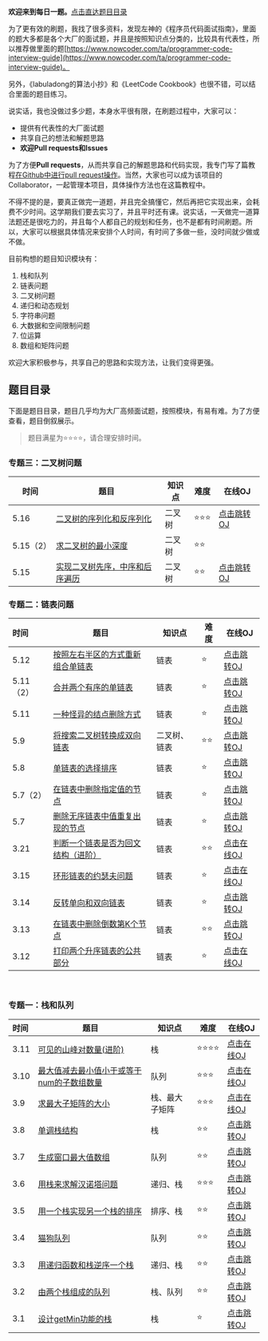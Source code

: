 **欢迎来到每日一题。**[点击直达题目目录](#题目目录) 



为了更有效的刷题，我找了很多资料，发现左神的《程序员代码面试指南》，里面的题大多都是各个大厂的面试题，并且是按照知识点分类的，比较具有代表性，所以推荐做里面的题[https://www.nowcoder.com/ta/programmer-code-interview-guide](https://www.nowcoder.com/ta/programmer-code-interview-guide)。

另外，《labuladong的算法小抄》和《LeetCode Cookbook》也很不错，可以结合里面的题目练习。

说实话，我也没做过多少题，本身水平很有限，在刷题过程中，大家可以：

- 提供有代表性的大厂面试题
- 共享自己的想法和解题思路
- **欢迎Pull requests和Issues**

为了方便**Pull requests**，从而共享自己的解题思路和代码实现，我专门写了篇教程[在Github中进行pull request操作](https://wxler.github.io/2021/02/25/170421/)。当然，大家也可以成为该项目的Collaborator，一起管理本项目，具体操作方法也在这篇教程中。

不得不提的是，要真正做完一道题，并且完全搞懂它，然后再把它实现出来，会耗费不少时间。这学期我们要去实习了，并且平时还有课。说实话，一天做完一道算法题还是很吃力的，并且每个人都自己的规划和任务，也不是都有时间刷题。所以，大家可以根据具体情况来安排个人时间，有时间了多做一些，没时间就少做或不做。

目前构想的题目知识模块有：

1. 栈和队列
2. 链表问题
3. 二叉树问题
4. 递归和动态规划
5. 字符串问题
6. 大数据和空间限制问题
7. 位运算
8. 数组和矩阵问题

欢迎大家积极参与，共享自己的思路和实现方法，让我们变得更强。

## 题目目录

下面是题目目录，题目几乎均为大厂高频面试题，按照模块，有易有难。为了方便查看，题目倒叙展示。

> 题目满星​为:star::star::star::star:，请合理安排时间。



### 专题三：二叉树问题

| 时间      | 题目                                                         | 知识点 | 难度               | 在线OJ                                                       |
| --------- | ------------------------------------------------------------ | ------ | ------------------ | ------------------------------------------------------------ |
| 5.16      | [二叉树的序列化和反序列化](2021/chapter3/5.16_SerializeBTree.md) | 二叉树 | :star::star::star: | [点击跳转OJ](https://www.nowcoder.com/practice/d6425eab86fc402085f9fafc0db97cc2?tpId=101&tqId=33231&rp=1&ru=%2Fta%2Fprogrammer-code-interview-guide&qru=%2Fta%2Fprogrammer-code-interview-guide%2Fquestion-ranking&tab=answerKey) |
| 5.15（2） | [求二叉树的最小深度](2021/chapter3/5.15.2_BTreeMinDeep.md)   | 二叉树 | :star::star:       |                                                              |
| 5.15      | [实现二叉树先序，中序和后序遍历](2021/chapter3/5.15_BTreeIterator.md) | 二叉树 | :star::star:       | [点击跳转OJ](https://www.nowcoder.com/practice/566f7f9d68c24691aa5abd8abefa798c?tpId=101&tqId=33229&rp=1&ru=%2Fta%2Fprogrammer-code-interview-guide&qru=%2Fta%2Fprogrammer-code-interview-guide%2Fquestion-ranking&tab=answerKey) |



### 专题二：链表问题

| 时间 | 题目                                                         | 知识点 | 难度         | 在线OJ                                                       |
| :--- | ------------------------------------------------------------ | ------ | ------------ | ------------------------------------------------------------ |
| 5.12 | [按照左右半区的方式重新组合单链表](2021/chapter2/5.12_MergeLeftAndRightList.md) | 链表 | :star: | [点击跳转OJ](https://www.nowcoder.com/practice/a7a348bdb4634e228cf7704c8a2a8bda?tpId=101&tqId=33228&rp=1&ru=%2Fta%2Fprogrammer-code-interview-guide&qru=%2Fta%2Fprogrammer-code-interview-guide%2Fquestion-ranking&tab=answerKey) |
| 5.11（2） |[合并两个有序的单链表](2021/chapter2/5.11.2_MergeOrderedList.md)  | 链表 | :star: | [点击跳转OJ](https://www.nowcoder.com/practice/98a51a92836e4861be1803aaa9037440?tpId=101&tqId=33227&rp=1&ru=%2Fta%2Fprogrammer-code-interview-guide&qru=%2Fta%2Fprogrammer-code-interview-guide%2Fquestion-ranking&tab=answerKey) |
| 5.11 | [一种怪异的结点删除方式](2021/chapter2/5.11_DeleteStrangeNode.md) | 链表 | :star: | [点击跳转OJ](https://www.nowcoder.com/practice/86896a89874d4676a3c8d712d9a1eef4?tpId=101&tqId=33225&rp=1&ru=%2Fta%2Fprogrammer-code-interview-guide&qru=%2Fta%2Fprogrammer-code-interview-guide%2Fquestion-ranking&tab=answerKey) |
| 5.9 | [将搜索二叉树转换成双向链表](2021/chapter2/5.9_BTreeConvertLinkList.md) | 二叉树、链表 | :star::star: |  [点击跳转OJ](https://www.nowcoder.com/practice/2d3188a7e3ce4af2a9ebd5b89843fced?tpId=101&tqId=33224&rp=1&ru=%2Fta%2Fprogrammer-code-interview-guide&qru=%2Fta%2Fprogrammer-code-interview-guide%2Fquestion-ranking&tab=answerKey)|
| 5.8 | [单链表的选择排序](2021/chapter2/5.8_listSelectRank.md) | 链表 | :star: |  [点击跳转OJ](https://www.nowcoder.com/practice/78f83c3f12d2464591ebc5a73183db35?tpId=101&tqId=33207&rp=1&ru=%2Fta%2Fprogrammer-code-interview-guide&qru=%2Fta%2Fprogrammer-code-interview-guide%2Fquestion-ranking&tab=answerKey)|
| 5.7（2） | [在链表中删除指定值的节点](2021/chapter2/5.7.2_DeleteAppointValue.md) | 链表 | :star: | [点击跳转OJ](https://www.nowcoder.com/practice/1a5fd679e31f4145a10d46bb8fd3d211?tpId=101&tqId=33206&rp=1&ru=%2Fta%2Fprogrammer-code-interview-guide&qru=%2Fta%2Fprogrammer-code-interview-guide%2Fquestion-ranking&tab=answerKey) |
| 5.7 | [删除无序链表中值重复出现的节点](2021/chapter2/5.7_DeleteRepeatValue.md) | 链表 | :star: | [点击跳转OJ](https://www.nowcoder.com/practice/fb3105d036344c6a8ecbef996e0b23a0?tpId=101&tqId=33205&rp=1&ru=%2Fta%2Fprogrammer-code-interview-guide&qru=%2Fta%2Fprogrammer-code-interview-guide%2Fquestion-ranking&tab=answerKey) |
| 3.21 | [判断一个链表是否为回文结构（进阶）](2021/chapter2/3.21_ReNumber.md) | 链表   |     :star::star:         |                                                    [点击在线OJ](https://www.nowcoder.com/practice/cdef686631204f079b8f36fe99602fca?tpId=101&tqId=33180&rp=1&ru=%2Fta%2Fprogrammer-code-interview-guide&qru=%2Fta%2Fprogrammer-code-interview-guide%2Fquestion-ranking&tab=answerKey)          |
| 3.15 | [环形链表的约瑟夫问题](2021/chapter2/3.15_YueSefuProblem.md) | 链表   | :star:       | [点击在线OJ](https://www.nowcoder.com/practice/c3b34059faf546d3a7ee28f2b0154286?tpId=101&tqId=33177&rp=1&ru=%2Fta%2Fprogrammer-code-interview-guide&qru=%2Fta%2Fprogrammer-code-interview-guide%2Fquestion-ranking&tab=answerKey) |
| 3.14 | [反转单向和双向链表](2021/chapter2/3.14_ReverseList.md)      | 链表   | :star:       | [点击跳转OJ](https://www.nowcoder.com/practice/b66a251dec8847f386bbe6cd96b7e9c8?tpId=101&tqId=33175&rp=1&ru=%2Fta%2Fprogrammer-code-interview-guide&qru=%2Fta%2Fprogrammer-code-interview-guide%2Fquestion-ranking&tab=answerKey) |
| 3.13 | [在链表中删除倒数第K个节点](2021/chapter2/3.13_PrintLastKList.md) | 链表   | :star::star: | [点击跳转OJ](https://www.nowcoder.com/practice/e5d90aac4c8b4628aa70d9b6597c0560?tpId=101&tqId=33117&rp=1&ru=%2Fta%2Fprogrammer-code-interview-guide&qru=%2Fta%2Fprogrammer-code-interview-guide%2Fquestion-ranking&tab=answerKey) |
| 3.12 | [打印两个升序链表的公共部分](2021/chapter2/3.12_PublicPrint.md) | 链表   | :star:       | [点击在线OJ](https://www.nowcoder.com/practice/8943eea40dbb4185b187d80fd050fee9?tpId=101&tqId=33116&rp=1&ru=%2Fta%2Fprogrammer-code-interview-guide&qru=%2Fta%2Fprogrammer-code-interview-guide%2Fquestion-ranking&tab=answerKey) |

<br>

### 专题一：栈和队列

| 时间 | 题目                                            | 知识点   | 难度         | 在线OJ                                                       |
| :--- | ----------------------------------------------- | -------- | ------------ | ------------------------------------------------------------ |
| 3.11 | [可见的山峰对数量(进阶)](2021/3.11_VisibleMountains.md) | 栈 | :star::star::star::star: | [点击在线OJ](https://www.nowcoder.com/practice/16d1047e9fa54cea8b5170b156d89e38?tpId=101&tqId=33173&rp=1&ru=%2Fta%2Fprogrammer-code-interview-guide&qru=%2Fta%2Fprogrammer-code-interview-guide%2Fquestion-ranking&tab=answerKey) |
| 3.10 | [最大值减去最小值小于或等于num的子数组数量](2021/3.10_MaxSubMinArr.md) | 队列 | :star::star::star: | [点击在线OJ](https://www.nowcoder.com/practice/5fe02eb175974e18b9a546812a17428e?tpId=101&tqId=33086&rp=1&ru=%2Fta%2Fprogrammer-code-interview-guide&qru=%2Fta%2Fprogrammer-code-interview-guide%2Fquestion-ranking&tab=answerKey) |
| 3.9 | [求最大子矩阵的大小](2021/3.9_MaxRect.md) | 栈、最大子矩阵 | :star::star::star: | [点击在线OJ](https://www.nowcoder.com/practice/ed610b2fea854791b7827e3111431056?tpId=101&tqId=33084&rp=1&ru=%2Fta%2Fprogrammer-code-interview-guide&qru=%2Fta%2Fprogrammer-code-interview-guide%2Fquestion-ranking&tab=answerKey) |
| 3.8 | [单调栈结构](2021/3.8_MonoStack.md) | 栈 |:star::star:  | [点击跳转OJ](https://www.nowcoder.com/practice/e3d18ffab9c543da8704ede8da578b55?tpId=101&tqId=33169&rp=1&ru=%2Fta%2Fprogrammer-code-interview-guide&qru=%2Fta%2Fprogrammer-code-interview-guide%2Fquestion-ranking&tab=answerKey) |
| 3.7 | [生成窗口最大值数组](2021/3.7_MaxValueArray.md) | 队列 | :star::star: | [点击跳转OJ](https://www.nowcoder.com/practice/b316c7f9617744b98fa311ae29ac516c?tpId=101&tqId=33083&rp=1&ru=%2Fta%2Fprogrammer-code-interview-guide&qru=%2Fta%2Fprogrammer-code-interview-guide%2Fquestion-ranking&tab=answerKey) |
| 3.6 | [用栈来求解汉诺塔问题](2021/3.6_StackAndHanNuoTa.md) | 递归、栈 | :star::star::star: | [点击跳转OJ](https://www.nowcoder.com/practice/1a2f618b3433487295657b3414f4e7c4?tpId=101&tqId=33090&rp=1&ru=%2Fta%2Fprogrammer-code-interview-guide&qru=%2Fta%2Fprogrammer-code-interview-guide%2Fquestion-ranking&tab=answerKey) |
| 3.5 | [用一个栈实现另一个栈的排序](2021/3.5_StackSort.md) | 排序、栈 |  :star::star:| [点击跳转OJ](https://www.nowcoder.com/practice/ff8cba64e7894c5582deafa54cca8ff2?tpId=101&tqId=33081&rp=1&ru=%2Fta%2Fprogrammer-code-interview-guide&qru=%2Fta%2Fprogrammer-code-interview-guide%2Fquestion-ranking&tab=answerKey) |
| 3.4 | [猫狗队列](2021/3.4_CatAndDogQueue.md) | 队列 | :star::star: | [点击跳转OJ](https://www.nowcoder.com/practice/8a7e04cff6a54b7095b94261d78108f5?tpId=101&tqId=33168&rp=1&ru=%2Fta%2Fprogrammer-code-interview-guide&qru=%2Fta%2Fprogrammer-code-interview-guide%2Fquestion-ranking&tab=answerKey) |
| 3.3  | [用递归函数和栈逆序一个栈](2021/3.3_StackReverse.md) | 递归、栈 |              :star::star:| [点击跳转OJ](https://www.nowcoder.com/practice/1de82c89cc0e43e9aa6ee8243f4dbefd?tpId=101&tqId=33075&rp=1&ru=%2Fta%2Fprogrammer-code-interview-guide&qru=%2Fta%2Fprogrammer-code-interview-guide%2Fquestion-ranking&tab=answerKey) |
| 3.2  | [由两个栈组成的队列](2021/3.2_Stack2ToQueue.md) | 栈、队列 | :star::star: | [点击跳转OJ](https://www.nowcoder.com/practice/6bc058b32ee54a5fa18c62f29bae9863?tpId=101&tqId=33074&rp=1&ru=%2Fta%2Fprogrammer-code-interview-guide&qru=%2Fta%2Fprogrammer-code-interview-guide%2Fquestion-ranking&tab=answerKey) |
| 3.1  | [设计getMin功能的栈](2021/3.1_GetMinStack.md)   | 栈       | :star:       | [点击跳转OJ](https://www.nowcoder.com/practice/05e57ce2cd8e4a1eae8c3b0a7e9886be?tpId=101&tqId=33073&rp=1&ru=%2Fta%2Fprogrammer-code-interview-guide&qru=%2Fta%2Fprogrammer-code-interview-guide%2Fquestion-ranking&tab=answerKey) |



